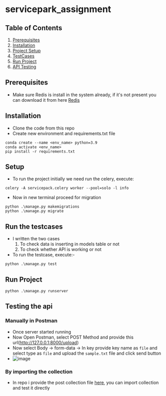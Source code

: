 # servicepark_assignment

## Table of Contents
1. [Prerequisites](#prerequisites)
2. [Installation](#installation)
3. [Project Setup](#setup)
4. [TestCases](#run-the-testcases)
5. [Run Project](#run-project)
6. [API Testing](#testing-the-api)

## Prerequisites

- Make sure Redis is install in the system already, if it's not present you can download it from
  here [Redis](https://github.com/tporadowski/redis/releases/download/v5.0.14.1/Redis-x64-5.0.14.1.msi)

## Installation

- Clone the code from this repo
- Create new environment and requirements.txt file

```commandline
conda create --name <env_name> python=3.9
conda activate <env_name>
pip install -r requirements.txt
```

## Setup

- To run the project initially we need run the celery, execute:

```shell
celery -A servicepack.celery worker --pool=solo -l info
```

- Now in new terminal proceed for migration

```shell
python .\manage.py makemigrations
python .\manage.py migrate
```
## Run the testcases
- I written the two cases
   1. To check data is inserting in models table or not
   2. To check whether API is working or not
- To run the testcase, execute:-
```shell
python .\manage.py test
```

## Run Project

```shell
python .\manage.py runserver
```

## Testing the api

### Manually in Postman

- Once server started running
- Now Open Postman, select POST Method and provide this url(http://127.0.0.1:8000/upload)
- Now select Body -> form-data -> In key provide key name as `file` and select type as `file` and upload
  the `sample.txt` file and click send button
- ![image](https://user-images.githubusercontent.com/36238978/232121542-cf2f4e93-c6c2-4aa3-bd6b-03303eebff1b.png)

### By importing the collection

- In repo i provide the post collection file [here](https://github.com/saithapan/servicepack_assignment/blob/main/servicepark.postman_collection.json), you can import collection and test it directly 
